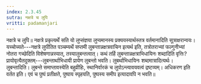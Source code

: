 ```yaml
---
index: 2.3.45
sutra: नक्षत्रे च लुपि
vritti: padamanjari
---
```


 नक्षत्रे च लुपि॥ नक्षत्रे प्रकृत्यर्थे सति यो लुप्संज्ञया लुप्यमानस्य प्रक्ययस्यार्थस्तत्र वर्तमानादिति सूत्राक्षरान्वयः। यच्चोच्यते---नक्षत्रे लुपीतित पञ्चम्यर्थे सप्तमी लुबन्तान्नक्षत्रवाचिन इत्यर्थ इति, तत्रोतराभ्यां फल्गुनीभ्यां नोतरा गच्छेदिति विशेषणान्नस्यात्, तस्यालुबन्तत्वात्। कथं तर्हि लुबन्तान्नक्षत्राभिधायिनः शब्दादिति वृत्तिः? प्रायोवृत्यैतदुक्तम्---लुबन्तार्थाभिधायी प्रायेण लुबन्तो भवति। लुबर्थाभिधायिनः शब्दमात्रादित्यर्थः। लुबन्तादिति। लुबन्ते समाप्तावस्येति बहुव्रीहिः, स्थानिर्वारकं च लुपोऽन्त्यावयवत्वं द्रष्टव्यम्। अधिकरण इति वर्तत इति। एवं च पुष्पं प्रतीक्षते, पुष्पाय स्पृहयति, पुष्पस्य समीप इत्यादावपि न भवति॥